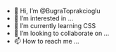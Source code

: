 - 👋 Hi, I’m @BugraToprakcioglu
- 👀 I’m interested in ...
- 🌱 I’m currently learning CSS
- 💞️ I’m looking to collaborate on ...
- 📫 How to reach me ...

<!---
BugraToprakcioglu/BugraToprakcioglu is a ✨ special ✨ repository because its `README.md` (this file) appears on your GitHub profile.
You can click the Preview link to take a look at your changes.
--->
